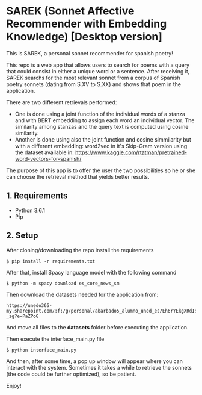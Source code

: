 # SAREK (Sonnet Affective Recommender with Embedding Knowledge) [Desktop version]
This is SAREK, a personal sonnet recommender for spanish poetry!

This repo is a web app that allows users to search for poems with a query that could consist in either a unique word or a sentence. After receiving it, SAREK searchs for the most relevant sonnet from a corpus of Spanish poetry sonnets (dating from S.XV to S.XX) and shows that poem in the application.

There are two different retrievals performed:
  * One is done using a joint function of the individual words of a stanza and with BERT embedding to assign each word an individual vector. The similarity among stanzas and the query text is computed using cosine similarity.
  * Another is done using also the joint function and cosine simmilarity but with a different embedding: word2vec in it's Skip-Gram version using the dataset available in: https://www.kaggle.com/rtatman/pretrained-word-vectors-for-spanish/
  
The purpose of this app is to offer the user the two possibilities so he or she can choose the retrieval method that yields better results.

## 1. Requirements
* Python 3.6.1 
* Pip

## 2. Setup
After cloning/downloading the repo install the requirements
```
$ pip install -r requirements.txt
```

After that, install Spacy language model with the following command

```
$ python -m spacy download es_core_news_sm
```

Then download the datasets needed for the application from:
```
https://unedo365-my.sharepoint.com/:f:/g/personal/abarbado5_alumno_uned_es/Eh6rYEkgXRdIsKgXjvv5NXoBFHMq1HNkayFHmGk_RY-_zg?e=PaZPoG
```
And move all files to the **datasets** folder before executing the application.

Then execute the interface_main.py file

```
$ python interface_main.py
```

And then, after some time, a pop up window will appear where you can interact with the system. Sometimes it takes a while to retrieve the sonnets (the code could be further optimized), so be patient.

Enjoy!
